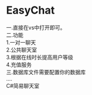 # EasyChat
一.直接在vs中打开即可。    
二.功能    
1.一对一聊天    
2.公共聊天室    
3.根据在线时长提高用户等级    
4.充值服务    
三.数据库文件需要配置你的数据库    
....    
C#简易聊天室
